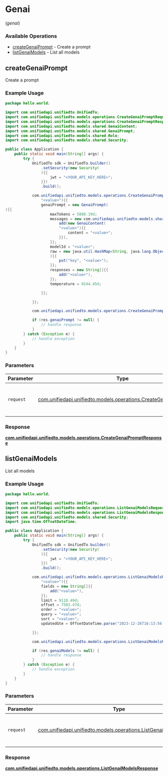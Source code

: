 # Genai
(*genai*)

### Available Operations

* [createGenaiPrompt](#creategenaiprompt) - Create a prompt
* [listGenaiModels](#listgenaimodels) - List all models

## createGenaiPrompt

Create a prompt

### Example Usage

```java
package hello.world;

import com.unifiedapi.unifiedto.UnifiedTo;
import com.unifiedapi.unifiedto.models.operations.CreateGenaiPromptRequest;
import com.unifiedapi.unifiedto.models.operations.CreateGenaiPromptResponse;
import com.unifiedapi.unifiedto.models.shared.GenaiContent;
import com.unifiedapi.unifiedto.models.shared.GenaiPrompt;
import com.unifiedapi.unifiedto.models.shared.Role;
import com.unifiedapi.unifiedto.models.shared.Security;

public class Application {
    public static void main(String[] args) {
        try {
            UnifiedTo sdk = UnifiedTo.builder()
                .setSecurity(new Security(
                ){{
                    jwt = "<YOUR_API_KEY_HERE>";
                }})
                .build();

            com.unifiedapi.unifiedto.models.operations.CreateGenaiPromptRequest req = new CreateGenaiPromptRequest(
                "<value>"){{
                genaiPrompt = new GenaiPrompt(
){{
                    maxTokens = 5880.19d;
                    messages = new com.unifiedapi.unifiedto.models.shared.GenaiContent[]{{
                        add(new GenaiContent(
                        "<value>"){{
                            content = "<value>";
                        }}),
                    }};
                    modelId = "<value>";
                    raw = new java.util.HashMap<String, java.lang.Object>(
                    ){{
                        put("key", "<value>");
                    }};
                    responses = new String[]{{
                        add("<value>"),
                    }};
                    temperature = 9244.45d;

                }};

            }};

            com.unifiedapi.unifiedto.models.operations.CreateGenaiPromptResponse res = sdk.genai.createGenaiPrompt(req);

            if (res.genaiPrompt != null) {
                // handle response
            }
        } catch (Exception e) {
            // handle exception
        }
    }
}
```

### Parameters

| Parameter                                                                                                                  | Type                                                                                                                       | Required                                                                                                                   | Description                                                                                                                |
| -------------------------------------------------------------------------------------------------------------------------- | -------------------------------------------------------------------------------------------------------------------------- | -------------------------------------------------------------------------------------------------------------------------- | -------------------------------------------------------------------------------------------------------------------------- |
| `request`                                                                                                                  | [com.unifiedapi.unifiedto.models.operations.CreateGenaiPromptRequest](../../models/operations/CreateGenaiPromptRequest.md) | :heavy_check_mark:                                                                                                         | The request object to use for the request.                                                                                 |


### Response

**[com.unifiedapi.unifiedto.models.operations.CreateGenaiPromptResponse](../../models/operations/CreateGenaiPromptResponse.md)**


## listGenaiModels

List all models

### Example Usage

```java
package hello.world;

import com.unifiedapi.unifiedto.UnifiedTo;
import com.unifiedapi.unifiedto.models.operations.ListGenaiModelsRequest;
import com.unifiedapi.unifiedto.models.operations.ListGenaiModelsResponse;
import com.unifiedapi.unifiedto.models.shared.Security;
import java.time.OffsetDateTime;

public class Application {
    public static void main(String[] args) {
        try {
            UnifiedTo sdk = UnifiedTo.builder()
                .setSecurity(new Security(
                ){{
                    jwt = "<YOUR_API_KEY_HERE>";
                }})
                .build();

            com.unifiedapi.unifiedto.models.operations.ListGenaiModelsRequest req = new ListGenaiModelsRequest(
                "<value>"){{
                fields = new String[]{{
                    add("<value>"),
                }};
                limit = 9118.49d;
                offset = 7503.47d;
                order = "<value>";
                query = "<value>";
                sort = "<value>";
                updatedGte = OffsetDateTime.parse("2023-12-26T16:13:56.581Z");

            }};

            com.unifiedapi.unifiedto.models.operations.ListGenaiModelsResponse res = sdk.genai.listGenaiModels(req);

            if (res.genaiModels != null) {
                // handle response
            }
        } catch (Exception e) {
            // handle exception
        }
    }
}
```

### Parameters

| Parameter                                                                                                              | Type                                                                                                                   | Required                                                                                                               | Description                                                                                                            |
| ---------------------------------------------------------------------------------------------------------------------- | ---------------------------------------------------------------------------------------------------------------------- | ---------------------------------------------------------------------------------------------------------------------- | ---------------------------------------------------------------------------------------------------------------------- |
| `request`                                                                                                              | [com.unifiedapi.unifiedto.models.operations.ListGenaiModelsRequest](../../models/operations/ListGenaiModelsRequest.md) | :heavy_check_mark:                                                                                                     | The request object to use for the request.                                                                             |


### Response

**[com.unifiedapi.unifiedto.models.operations.ListGenaiModelsResponse](../../models/operations/ListGenaiModelsResponse.md)**

